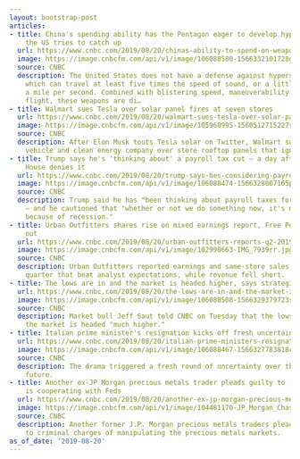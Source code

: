 ```yaml
---
layout: bootstrap-post
articles:
- title: China's spending ability has the Pentagon eager to develop hypersonics as
    the US tries to catch up
  url: https://www.cnbc.com/2019/08/20/chinas-ability-to-spend-on-weapons-makes-pentagon-eager-to-develop-hypersonics.html
  image: https://image.cnbcfm.com/api/v1/image/106088580-1566332101728gettyimages-1152906697.jpeg?v=1566332156
  source: CNBC
  description: The United States does not have a defense against hypersonic weapons,
    which can travel at least five times the speed of sound, or a little more than
    a mile per second. Combined with blistering speed, maneuverability and long range
    flight, these weapons are di…
- title: Walmart sues Tesla over solar panel fires at seven stores
  url: https://www.cnbc.com/2019/08/20/walmart-sues-tesla-over-solar-panel-fires-at-seven-stores.html
  image: https://image.cnbcfm.com/api/v1/image/105968995-1560512715227rtx6z8xd.jpg?v=1560512743
  source: CNBC
  description: After Elon Musk touts Tesla solar on Twitter, Walmart sues the electric
    vehicle and clean energy company over store rooftop panels that ignited.
- title: Trump says he's 'thinking about' a payroll tax cut — a day after the White
    House denies it
  url: https://www.cnbc.com/2019/08/20/trump-says-hes-considering-payroll-tax-cut-despite-white-house-denial.html
  image: https://image.cnbcfm.com/api/v1/image/106088474-1566328007165preview.jpg?v=1566328038
  source: CNBC
  description: Trump said he has "been thinking about payroll taxes for a long time"
    — and he cautioned that "whether or not we do something now, it's not being done
    because of recession."
- title: Urban Outfitters shares rise on mixed earnings report, Free People stands
    out
  url: https://www.cnbc.com/2019/08/20/urban-outfitters-reports-q2-2019-earnings.html
  image: https://image.cnbcfm.com/api/v1/image/102990663-IMG_7939rr.jpg?v=1510093202
  source: CNBC
  description: Urban Outfitters reported earnings and same-store sales for the second
    quarter that beat analyst expectations, while revenue fell short.
- title: The lows are in and the market is headed higher, says strategist Jeff Saut
  url: https://www.cnbc.com/2019/08/20/the-lows-are-in-and-the-market-is-headed-higher-jeff-saut.html
  image: https://image.cnbcfm.com/api/v1/image/106088508-1566329379723saut.jpg?v=1566329415
  source: CNBC
  description: Market bull Jeff Saut told CNBC on Tuesday that the lows are in and
    the market is headed "much higher."
- title: Italian prime minister's resignation kicks off fresh uncertainty
  url: https://www.cnbc.com/2019/08/20/italian-prime-ministers-resignation-kicks-off-fresh-uncertainty.html
  image: https://image.cnbcfm.com/api/v1/image/106088467-1566327783818conte.jpg?v=1566327802
  source: CNBC
  description: The drama triggered a fresh round of uncertainty over the country's
    future.
- title: Another ex-JP Morgan precious metals trader pleads guilty to 'spoofing,'
    is cooperating with Feds
  url: https://www.cnbc.com/2019/08/20/another-ex-jp-morgan-precious-metals-trader-pleads-guilty-to-spoofing.html
  image: https://image.cnbcfm.com/api/v1/image/104481170-JP_Morgan_Chase_World_Headquarters.jpg?v=1532563839
  source: CNBC
  description: Another former J.P. Morgan precious metals traders pleaded guilty Tuesday
    to criminal charges of manipulating the precious metals markets.
as_of_date: '2019-08-20'
---
```


